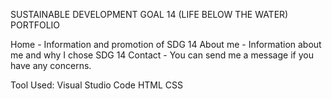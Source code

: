 SUSTAINABLE DEVELOPMENT GOAL 14 (LIFE BELOW THE WATER) PORTFOLIO

Home -  Information and promotion of SDG 14
About me - Information about me and why I chose SDG 14
Contact - You can send me a message if you have any concerns.

Tool Used: 
Visual Studio Code
HTML
CSS
